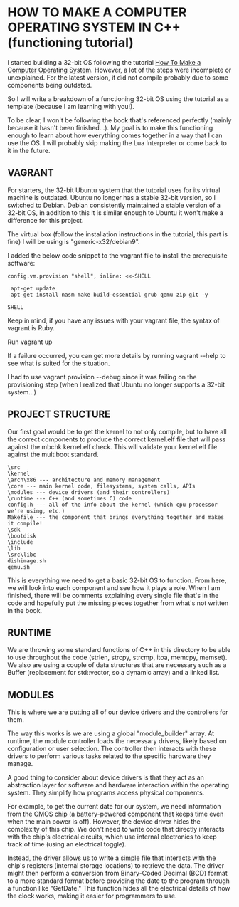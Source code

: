 # HOW TO MAKE A COMPUTER OPERATING SYSTEM IN C++ (functioning tutorial)

I started building a 32-bit OS following the tutorial [How To Make a Computer Operating System](https://github.com/SamyPesse/How-to-Make-a-Computer-Operating-System/tree/master).
However, a lot of the steps were incomplete or unexplained. For the latest version, it did not compile probably due to some components being outdated.

So I will write a breakdown of a functioning 32-bit OS using the tutorial as a template (because I am learning with you!).

To be clear, I won't be following the book that's referenced perfectly (mainly because it hasn't been finished...). My goal is to make this functioning enough to learn about how 
everything comes together in a way that I can use the OS. I will probably skip making the Lua Interpreter or come back to it in the future.

## VAGRANT

For starters, the 32-bit Ubuntu system that the tutorial uses for its virtual machine is outdated. Ubuntu no longer has a stable 32-bit version, so I switched to Debian.
Debian consistently maintained a stable version of a 32-bit OS, in addition to this it is similar enough to Ubuntu it won't make a difference for this project.

The virtual box (follow the installation instructions in the tutorial, this part is fine) I will be using is "generic-x32/debian9".

I added the below code snippet to the vagrant file to install the prerequisite software:

`config.vm.provision "shell", inline: <<-SHELL`

     apt-get update
     apt-get install nasm make build-essential grub qemu zip git -y

   `SHELL`

Keep in mind, if you have any issues with your vagrant file, the syntax of vagrant is Ruby.

Run vagrant up

If a failure occurred, you can get more details by running vagrant --help to see what is suited for the situation.

I had to use vagrant provision --debug since it was failing on the provisioning step (when I realized that Ubuntu no longer supports a 32-bit system...)

## PROJECT STRUCTURE

Our first goal would be to get the kernel to not only compile, but to have all the correct components to produce the correct kernel.elf file that will pass against the
mbchk kernel.elf check. This will validate your kernel.elf file against the multiboot standard.

`\src`<br/>
`\kernel` <br/>
`\arch\x86 --- architecture and memory management `<br/>
`\core --- main kernel code, filesystems, system calls, APIs  `<br/>
`\modules --- device drivers (and their controllers)  `<br/>
`\runtime --- C++ (and sometimes C) code  `<br/>
`config.h --- all of the info about the kernel (which cpu processor we're using, etc.)  `<br/>
`Makefile --- the component that brings everything together and makes it compile!  `<br/>
`\sdk  `<br/>
`\bootdisk  `<br/>
`\include  `<br/>
`\lib  `<br/>
`\src\libc  `<br/>
`dishimage.sh  `<br/>
`qemu.sh`  <br/>

This is everything we need to get a basic 32-bit OS to function. From here, we will look into each component and see how it plays a role. When I am finished, there will be
comments explaining every single file that's in the code and hopefully put the missing pieces together from what's not written in the book.

## RUNTIME

We are throwing some standard functions of C++ in this directory to be able to use throughout the code (strlen, strcpy, strcmp, itoa, memcpy, memset). We also are using a couple of data structures
that are necessary such as a Buffer (replacement for std::vector, so a dynamic array) and a linked list.

## MODULES

This is where we are putting all of our device drivers and the controllers for them.

The way this works is we are using a global "module_builder" array. At runtime, the module controller loads the necessary drivers, likely based on configuration or user selection. The controller then interacts with these drivers to perform various tasks related to the specific hardware they manage.

A good thing to consider about device drivers is that they act as an abstraction layer for software and hardware interaction within the operating system. They simplify how programs access physical components.

For example, to get the current date for our system, we need information from the CMOS chip (a battery-powered component that keeps time even when the main power is off). However, the device driver hides the complexity of this chip. We don't need to write code that directly interacts with the chip's electrical circuits, which use internal electronics to keep track of time (using an electrical toggle).

Instead, the driver allows us to write a simple file that interacts with the chip's registers (internal storage locations) to retrieve the data. The driver might then perform a conversion from Binary-Coded Decimal (BCD) format to a more standard format before providing the date to the program through a function like "GetDate." This function hides all the electrical details of how the clock works, making it easier for programmers to use.
